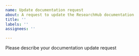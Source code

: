 ```yaml
---
name: Update documentation request
about: A request to update the ResearchHub documentation
title: ''
labels: ''
assignees: ''

---
```


Please describe your documentation update request

